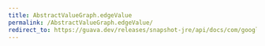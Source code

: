 ```yaml
---
title: AbstractValueGraph.edgeValue
permalink: /AbstractValueGraph.edgeValue/
redirect_to: https://guava.dev/releases/snapshot-jre/api/docs/com/google/common/graph/AbstractValueGraph.html#edgeValue-N-N-
---
```

